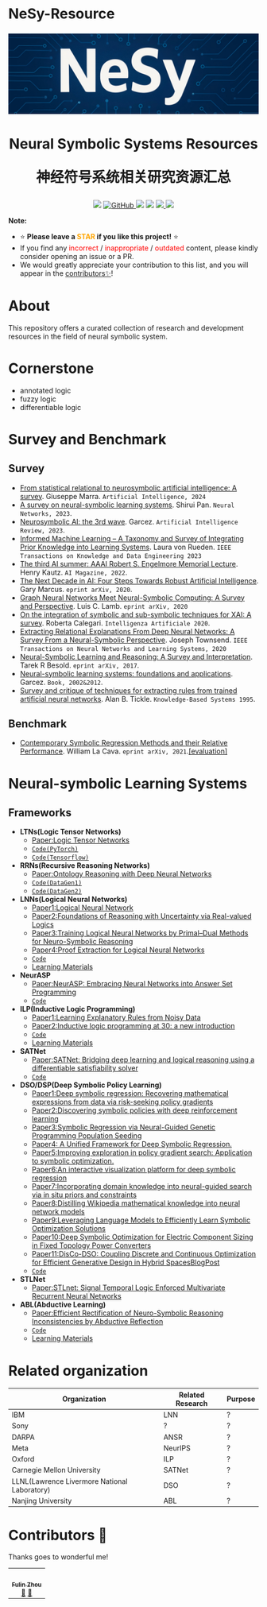 # NeSy-Resource
<!--
Copyright (c) 2022 lin

Permission is hereby granted, free of charge, to any person obtaining a copy
of this software and associated documentation files (the "Software"), to deal
in the Software without restriction, including without limitation the rights
to use, copy, modify, merge, publish, distribute, sublicense, and/or sell
copies of the Software, and to permit persons to whom the Software is
furnished to do so, subject to the following conditions:

The above copyright notice and this permission notice shall be included in all
copies or substantial portions of the Software.

THE SOFTWARE IS PROVIDED "AS IS", WITHOUT WARRANTY OF ANY KIND, EXPRESS OR
IMPLIED, INCLUDING BUT NOT LIMITED TO THE WARRANTIES OF MERCHANTABILITY,
FITNESS FOR A PARTICULAR PURPOSE AND NONINFRINGEMENT. IN NO EVENT SHALL THE
AUTHORS OR COPYRIGHT HOLDERS BE LIABLE FOR ANY CLAIM, DAMAGES OR OTHER
LIABILITY, WHETHER IN AN ACTION OF CONTRACT, TORT OR OTHERWISE, ARISING FROM,
OUT OF OR IN CONNECTION WITH THE SOFTWARE OR THE USE OR OTHER DEALINGS IN THE
SOFTWARE.
-->

<h3 align="center">
    <img src="https://github.com/xixiaxibro/NeSy-Resource/blob/main/NeSyBN.png">
</h3>

<h1 align="center">
    <p>Neural Symbolic Systems Resources</p>
    <p>神经符号系统相关研究资源汇总</p>
</h1>

<p align="center">
    <img src="https://img.shields.io/badge/status-maintained-brightgreen">
    <a href="https://github.com/xixiaxibro/NeSy-Resource/blob/main/LICENSE">
        <img alt="GitHub" src="https://img.shields.io/github/license/xixiaxibro/NeSy-Resource.svg?color=green">
    </a>
    <img src="https://img.shields.io/github/stars/xixiaxibro/NeSy-Resource">
    <img src="https://img.shields.io/github/forks/xixiaxibro/NeSy-Resource">
    <a href="https://github.com/xixiaxibro/NeSy-Resource/graphs/traffic">
    <img src="https://api.visitorbadge.io/api/visitors?path=https%3A%2F%2Fgithub.com%2Fxixiaxibro%2FNeSy-Resource&label=visitor%20%20%20&labelColor=%23697689&countColor=%232ccce4&style=flat">
    </a>
    <a href="https://github.com/xixiaxibro/NeSy-Resource#contributors-"><img src="https://img.shields.io/badge/Contributors-1-orange.svg"></a>
</p>

**Note:**
- ⭐ **Please leave a <font color='orange'>STAR</font> if you like this project!** ⭐
- If you find any <font color='red'>incorrect</font> / <font color='red'>inappropriate</font> / <font color='red'>outdated</font> content, please kindly consider opening an issue or a PR. 
- We would greatly appreciate your contribution to this list, and you will appear in the [contributors✨](#contributors-)!

# About
This repository offers a curated collection of research and development resources in the field of neural symbolic system.

# Cornerstone
* annotated logic
* fuzzy logic
* differentiable logic

# Survey and Benchmark
## Survey
* [From statistical relational to neurosymbolic artificial intelligence: A survey](https://www.sciencedirect.com/science/article/pii/S0004370223002084). Giuseppe Marra. `Artificial Intelligence, 2024`
* [A survey on neural-symbolic learning systems](https://www.sciencedirect.com/science/article/abs/pii/S0893608023003398). Shirui Pan. `Neural Networks, 2023`.
* [Neurosymbolic AI: the 3rd wave](https://link.springer.com/article/10.1007/s10462-023-10448-w). Garcez. `Artificial Intelligence Review, 2023`.
* [Informed Machine Learning – A Taxonomy and Survey of Integrating Prior Knowledge into Learning Systems](https://ieeexplore.ieee.org/document/9429985). Laura von Rueden. `IEEE Transactions on Knowledge and Data Engineering 2023`
* [The third AI summer: AAAI Robert S. Engelmore Memorial Lecture](https://ojs.aaai.org/aimagazine/index.php/aimagazine/article/view/19122). Henry Kautz. `AI Magazine, 2022`.
* [The Next Decade in AI: Four Steps Towards Robust Artificial Intelligence](https://arxiv.org/abs/2002.06177). Gary Marcus. `eprint arXiv, 2020`.
* [Graph Neural Networks Meet Neural-Symbolic Computing: A Survey and Perspective](https://arxiv.org/abs/2003.00330). Luis C. Lamb. `eprint arXiv, 2020`
* [On the integration of symbolic and sub-symbolic techniques for XAI: A survey](https://journals.sagepub.com/doi/10.3233/IA-190036). Roberta Calegari. `Intelligenza Artificiale 2020`.
* [Extracting Relational Explanations From Deep Neural Networks: A Survey From a Neural-Symbolic Perspective](https://ieeexplore.ieee.org/document/8889997). Joseph Townsend. `IEEE Transactions on Neural Networks and Learning Systems, 2020`
* [Neural-Symbolic Learning and Reasoning: A Survey and Interpretation](https://arxiv.org/abs/1711.03902). Tarek R Besold. `eprint arXiv, 2017`.
* [Neural-symbolic learning systems: foundations and applications](https://link.springer.com/book/10.1007/978-1-4471-0211-3). Garcez. `Book, 2002&2012`.
* [Survey and critique of techniques for extracting rules from trained artificial neural networks](https://www.sciencedirect.com/science/article/abs/pii/0950705196819204). Alan B. Tickle. `Knowledge-Based Systems 1995`.
## Benchmark
* [Contemporary Symbolic Regression Methods and their Relative Performance](https://arxiv.org/abs/2107.14351). William La Cava. `eprint arXiv, 2021`.[[evaluation]](https://cavalab.org/srbench/#srbench-a-living-benchmark-for-symbolic-regression)


# Neural-symbolic Learning Systems

## Frameworks
* **LTNs(Logic Tensor Networks)**
    * [Paper:Logic Tensor Networks](https://arxiv.org/abs/2012.13635)
    * [`Code(PyTorch)`](https://github.com/tommasocarraro/LTNtorch)
    * [`Code(Tensorflow)`](https://github.com/logictensornetworks/logictensornetworks)
* **RRNs(Recursive Reasoning Networks)**
    * [Paper:Ontology Reasoning with Deep Neural Networks](https://arxiv.org/abs/1808.07980)
    * [`Code(DataGen1)`](https://github.com/phohenecker/family-tree-data-gen)
    * [`Code(DataGen2)`](https://github.com/phohenecker/country-data-gen)
* **LNNs(Logical Neural Networks)**
    * [Paper1:Logical Neural Network](https://arxiv.org/abs/2006.13155)
    * [Paper2:Foundations of Reasoning with Uncertainty via Real-valued Logics](https://arxiv.org/abs/2008.02429)
    * [Paper3:Training Logical Neural Networks by Primal–Dual Methods for Neuro-Symbolic Reasoning](https://ieeexplore.ieee.org/document/9415044)
    * [Paper4:Proof Extraction for Logical Neural Networks](https://openreview.net/forum?id=Xw3kb6UyA31)
    * [`Code`](https://github.com/IBM/LNN/)
    * [Learning Materials](https://ibm.github.io/LNN/index.html)
* **NeurASP**
    * [Paper:NeurASP: Embracing Neural Networks into Answer Set Programming](https://arxiv.org/abs/2307.07700)
    * [`Code`](https://github.com/azreasoners/NeurASP)
* **ILP(Inductive Logic Programming)**
    * [Paper1:Learning Explanatory Rules from Noisy Data](https://arxiv.org/abs/1711.04574)
    * [Paper2:Inductive logic programming at 30: a new introduction](https://arxiv.org/abs/2008.07912)
    * [`Code`](https://github.com/logic-and-learning-lab/Popper)
    * [Learning Materials](https://andrewcropper.com/)
* **SATNet**
    * [Paper:SATNet: Bridging deep learning and logical reasoning using a differentiable satisfiability solver](https://arxiv.org/abs/1905.12149)
    * [`Code`](https://github.com/locuslab/SATNet)
* **DSO/DSP(Deep Symbolic Policy Learning)**
    * [Paper1:Deep symbolic regression: Recovering mathematical expressions from data via risk-seeking policy gradients](https://openreview.net/forum?id=m5Qsh0kBQG)    
    * [Paper2:Discovering symbolic policies with deep reinforcement learning](https://proceedings.mlr.press/v139/landajuela21a.html)
    * [Paper3:Symbolic Regression via Neural-Guided Genetic Programming Population Seeding](https://proceedings.neurips.cc/paper/2021/hash/d073bb8d0c47f317dd39de9c9f004e9d-Abstract.html)
    * [Paper4: A Unified Framework for Deep Symbolic Regression.](https://openreview.net/forum?id=2FNnBhwJsHK)
    * [Paper5:Improving exploration in policy gradient search: Application to symbolic optimization.](https://mathai-iclr.github.io/papers/papers/MATHAI_16_paper.pdf)
    * [Paper6:An interactive visualization platform for deep symbolic regression](https://www.ijcai.org/Proceedings/2020/0763.pdf)
    * [Paper7:Incorporating domain knowledge into neural-guided search via in situ priors and constraints](https://github.com/dso-org/deep-symbolic-optimization/blob/master)
    * [Paper8:Distilling Wikipedia mathematical knowledge into neural network models](https://mathai-iclr.github.io/papers/papers/MATHAI_15_paper.pdf)
    * [Paper9:Leveraging Language Models to Efficiently Learn Symbolic Optimization Solutions](https://ala2022.github.io/papers/ALA2022_paper_24.pdf)
    * [Paper10:Deep Symbolic Optimization for Electric Component Sizing in Fixed Topology Power Converters](https://openreview.net/forum?id=u_ghY9PnAyZ)
    * [Paper11:DisCo-DSO: Coupling Discrete and Continuous Optimization for Efficient Generative Design in Hybrid Spaces](https://arxiv.org/pdf/2412.11051)[Blog](https://landajuela.github.io/discrete_continuous_autoregressive/)[Post](https://landajuela.github.io/discrete_continuous_autoregressive/)
    * [`Code`](https://github.com/dso-org/deep-symbolic-optimization)
* **STLNet**
    * [Paper:STLnet: Signal Temporal Logic Enforced Multivariate Recurrent Neural Networks](https://proceedings.neurips.cc/paper/2020/file/a7da6ba0505a41b98bd85907244c4c30-Paper.pdf)
* **ABL(Abductive Learning)**
    * [Paper:Efficient Rectification of Neuro-Symbolic Reasoning Inconsistencies by Abductive Reflection](https://arxiv.org/html/2412.08457)
    * [`Code`](https://github.com/AbductiveLearning/ABLkit)
    * [Learning Materials](https://ablkit.readthedocs.io/en/latest/)


# Related organization
| Organization| Related Research |Purpose|
|--------|-------------|----------|
|IBM|LNN|?|
|Sony|?|?|
|DARPA|ANSR|?|
|Meta|NeurIPS|?|
|Oxford|ILP|?|
|Carnegie Mellon University|SATNet|?|
|LLNL(Lawrence Livermore National Laboratory)|DSO|?|
|Nanjing University|ABL|?|

# Contributors 🌟

Thanks goes to wonderful me!

<table>
  <tr>
    <td align="center"><a href="https://github.com/xixiaxibro"><img src="https://avatars.githubusercontent.com/u/48472542?v=4" width="100px;" alt=""/><br /><sub><b>Fulin Zhou</b></sub></a><br /><a href="#troublemaker-FulinZhou" title="Make trouble">🎯</a> <a href="https://github.com/xixiaxibro/ETA-Resource-Imitation/commits?author=xixiaxibro" title="Documentation">📝</a></td>
  </tr>
</table>

